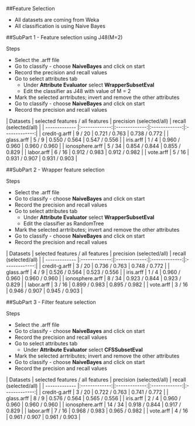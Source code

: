 ##Feature Selection

- All datasets are coming from Weka
- All classification is using Naive Bayes

##SubPart 1  - Feature selection using J48(M=2)

Steps
* Select the .arff file
* Go to classify - choose **NaiveBayes** and click on start
* Record the precision and recall values
* Go to select attributes tab  
   * Under **Attribute Evaluator** select **WrapperSubsetEval**
   * Edit the classifier as J48 with value of M = 2
* Mark the selected arrtributes; invert and remove the other attributes
* Go to classify - choose **NaiveBayes** and click on start
* Record the precision and recall values


| Datasets     | selected features / all features   | precision (selected/all) | recall (selected/all) |
| ------------- |:-------------:|:-------------:|:-------------:|:-------------:|
|  credit-g.arff |  9 / 20 | 0.721 / 0.763 | 0.738 / 0.772 |
|  glass.arff | 5 / 9  | 0.550 / 0.564  | 0.547 / 0.556 |
|  iris.arff | 1 / 4 | 0.960 / 0.960 | 0.960 / 0.960 |
|  ionosphere.arff | 5 / 34  | 0.854 / 0.844  | 0.855 / 0.829 |
|  labor.arff | 6 / 16 | 0.912 / 0.983 | 0.912 / 0.982 |
|  vote.arff | 5 / 16 | 0.931 / 0.907 | 0.931 / 0.903 |

##SubPart 2 - Wrapper feature selection 

Steps
* Select the .arff file
* Go to classify - choose **NaiveBayes** and click on start
* Record the precision and recall values
* Go to select attributes tab  
   * Under **Attribute Evaluator** select **WrapperSubsetEval**
   * Edit the classifier as RandomTree
* Mark the selected arrtributes; invert and remove the other attributes
* Go to classify - choose **NaiveBayes** and click on start
* Record the precision and recall values


| Datasets     | selected features / all features | precision (selected/all) | recall (selected/all) |
| ------------- |:-------------:|:-------------:|:-------------:|:-------------:|
|  credit-g.arff |  3 / 20 | 0.736 / 0.763 | 0.748 / 0.772 |
|  glass.arff | 4 / 9  | 0.526 / 0.564  | 0.523 / 0.556 |
|  iris.arff | 1 / 4  | 0.960 / 0.960 | 0.960 / 0.960 |
|  ionosphere.arff | 8 / 34  | 0.923 / 0.844  | 0.923 / 0.829 |
|  labor.arff | 3 / 16 | 0.899 / 0.983 | 0.895 / 0.982 |
|  vote.arff | 3 / 16 | 0.946 / 0.907 | 0.945 / 0.903 |

##SubPart 3 - Filter feature selection 

Steps
* Select the .arff file
* Go to classify - choose **NaiveBayes** and click on start
* Record the precision and recall values
* Go to select attributes tab  
   * Under **Attribute Evaluator** select **CFSSubsetEval**
* Mark the selected arrtributes; invert and remove the other attributes
* Go to classify - choose **NaiveBayes** and click on start
* Record the precision and recall values


| Datasets     | selected features / all features | precision (selected/all) | recall (selected/all) |
| ------------- |:-------------:|:-------------:|:-------------:|:-------------:|
|  credit-g.arff |  3 / 20 | 0.722 / 0.763 | 0.741 / 0.772 |
|  glass.arff | 8 / 9  | 0.576 / 0.564  | 0.565 / 0.556 |
|  iris.arff | 2 / 4  | 0.960 / 0.960 | 0.960 / 0.960 |
|  ionosphere.arff | 14 / 34  | 0.918 / 0.844  | 0.917 / 0.829 |
|  labor.arff | 7 / 16 | 0.968 / 0.983 | 0.965 / 0.982 |
|  vote.arff | 4 / 16 | 0.961 / 0.907 | 0.961 / 0.903 |
